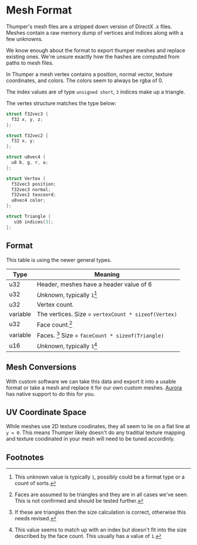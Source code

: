 # Mesh Format
Thumper's mesh files are a stripped down version of DirectX .x files. Meshes contain a raw memory dump of vertices and indices along with a few unknowns.

We know enough about the format to export thumper meshes and replace existing ones. We're unsure exactly how the hashes are computed from paths to mesh files.

In Thumper a mesh vertex contains a position, normal vector, texture coordinates, and colors. The colors seem to always be rgba of 0.

The index values are of type `unsigned short`, `3` indices make up a triangle.

The vertex structure matches the type below:
```cpp
struct f32vec3 {
  f32 x, y, z;
};

struct f32vec2 {
  f32 x, y;
};

struct u8vec4 {
  u8 b, g, r, a;
};

struct Vertex {
  f32vec3 position;
  f32vec3 normal;
  f32vec2 texcoord;
  u8vec4 color;
};

struct Triangle {
   u16 indices[3];
};
```

## Format
<div class="warning">
This table is using the newer general types.
</div>

| Type     | Meaning                                                |
| -------- | ------------------------------------------------------ |
| u32      | Header, meshes have a header value of 6                |
| u32      | *Unknown*, typically `1`[^unknown_1]                   |
| u32      | Vertex count.                                          |
| variable | The vertices. Size = `vertexCount * sizeof(Vertex)`    |
| u32      | Face count.[^note_1]                                   |
| variable | Faces. [^note_2] Size = `faceCount * sizeof(Triangle)` |
| u16      | *Unknown*, typically `1`[^unknown_2]                   |

## Mesh Conversions
With custom software we can take this data and export it into a usable format or take a mesh and replace it for our own custom meshes. [Aurora](https://github.com/anthofoxo/ThumperAurora) has native support to do this for you.

## UV Coordinate Space
While meshes use 2D texture coodinates, they all seem to lie on a flat line at `y = 0`. This means Thumper likely doesn't do any traditial texture mapping and texture coodinated in your mesh will need to be tuned accordinly.

## Footnotes
[^unknown_1]: This unknown value is typically `1`, possibly could be a format type or a count of sorts.

[^note_1]: Faces are assumed to be triangles and they are in all cases we've seen. This is not confirmed and should be tested further.

[^note_2]: If these are triangles then the size calculation is correct, otherwise this needs revised.

[^unknown_2]: This value seems to match up with an index but doesn't fit into the size described by the face count. This usually has a value of `1`.